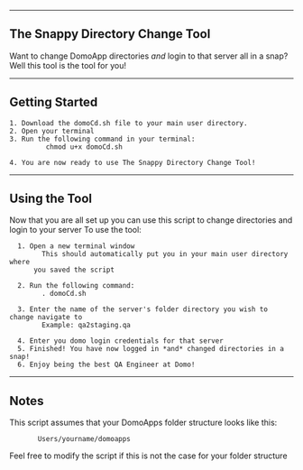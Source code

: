 ---------------------------------
The Snappy Directory Change Tool
---------------------------------
Want to change DomoApp directories *and* login to that server all in a snap? Well this tool is the tool for you!

---------------
Getting Started
---------------
    1. Download the domoCd.sh file to your main user directory.
    2. Open your terminal
    3. Run the following command in your terminal:
             chmod u+x domoCd.sh

    4. You are now ready to use The Snappy Directory Change Tool!

--------------
Using the Tool
--------------
Now that you are all set up you can use this script to change directories and
login to your server
To use the tool:

      1. Open a new terminal window
            This should automatically put you in your main user directory where
          you saved the script

      2. Run the following command:
            . domoCd.sh

      3. Enter the name of the server's folder directory you wish to change navigate to
            Example: qa2staging.qa

      4. Enter you domo login credentials for that server
      5. Finished! You have now logged in *and* changed directories in a snap!
      6. Enjoy being the best QA Engineer at Domo!

------
Notes
------
This script assumes that your DomoApps folder structure looks like this:

           Users/yourname/domoapps
           
Feel free to modify the script if this is not the case for your folder structure
